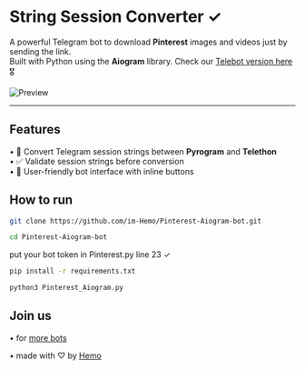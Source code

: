 # String Session Converter ✓

A powerful Telegram bot to download **Pinterest** images and videos just by sending the link.  
Built with Python using the **Aiogram** library.
Check our [Telebot version here](https://github.com/im-Hemo/Pinterest-telegram-bot.git) 🎖️

![Preview](https://i.ibb.co/0yzZHrjc/image.jpg)

---

## Features

• 🔄 Convert Telegram session strings between **Pyrogram** and **Telethon**  
• ✅ Validate session strings before conversion  
• 🤖 User-friendly bot interface with inline buttons  


## How to run

```bash
git clone https://github.com/im-Hemo/Pinterest-Aiogram-bot.git
```
```bash
cd Pinterest-Aiogram-bot
```
put your bot token in Pinterest.py line 23 ✓
```bash
pip install -r requirements.txt
```
```bash
python3 Pinterest_Aiogram.py
```



## Join us
• for [more bots ](https://t.me/lmmm5)

• made with ♡ by [Hemo ](https://t.me/x_g_v)

 
